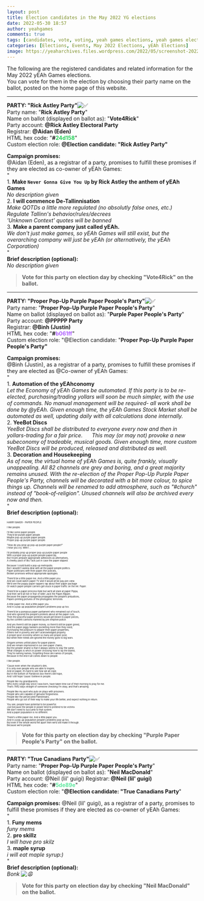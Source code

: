 ```yaml
---
layout: post
title: Election candidates in the May 2022 YG elections
date: 2022-05-30 18:57
author: yeahgames
comments: true
tags: [candidates, vote, voting, yeah games elections, yeah games elections 2022]
categories: [Elections, Events, May 2022 Elections, yEAh Elections]
image: https://yeaharchives.files.wordpress.com/2022/05/screenshot-2022-05-30-18.54.18.png
---
```

<!-- wp:paragraph -->
<p>The following are the registered candidates and related information for the May 2022 yEAh Games elections. <br>You can vote for them in the election by choosing their party name on the ballot, posted on the home page of this website.</p>
<!-- /wp:paragraph -->

<!-- wp:separator -->
<hr class="wp-block-separator has-alpha-channel-opacity" />
<!-- /wp:separator -->

<!-- wp:paragraph -->
<p><strong>PARTY: "Rick Astley Party"</strong><img src="https://discord.com/assets/212e30e47232be03033a87dc58edaa95.svg" alt="✅"> <br>Party name: "<strong>Rick Astley Party</strong>" <br>Name on ballot (displayed on ballot as): "<strong>Vote4Rick</strong>" <br>Party account: <strong>@Rick Astley Electoral Party</strong> <br>Registrar: <strong>@Aidan (Eden)</strong><br>HTML hex code: "<strong>#<mark style="background-color:rgba(0, 0, 0, 0);color:#24d158;" class="has-inline-color">24d158</mark></strong>" <br>Custom election role: <strong>@Election candidate: "Rick Astley Party"</strong></p>
<!-- /wp:paragraph -->

<!-- wp:paragraph -->
<p><strong>Campaign promises:</strong> <br>@Aidan (Eden), as a registrar of a party, promises to fulfill these promises if they are elected as co-owner of yEAh Games: <br>" <br>1. <strong>Make <code>Never Gonna Give You Up</code> by Rick Astley the anthem of yEAh Games</strong> ⠀<br><em>No description given</em> <br>2. <strong>I will commence De-Tallinnisation</strong> ⠀<br><em>Make QOTDs a little more regulated (no absolutly false ones, etc.)</em> ⠀<br><em>Regulate Tallinn's behavior/rules/decrees</em> ⠀<br><em>'Unknown Context' quotes will be banned</em> <br>3. <strong>Make a parent company just called yEAh.</strong> ⠀<br><em>We don't just make games, so yEAh Games will still exist, but the overarching company will just be yEAh (or alternatively, the yEAh Corporation)</em> <br>" <br><strong>Brief description (optional):</strong><br><em>No description given</em></p>
<!-- /wp:paragraph -->

<!-- wp:quote -->
<blockquote class="wp-block-quote"><p><strong>Vote for this party on election day by checking "Vote4Rick" on the ballot.</strong></p></blockquote>
<!-- /wp:quote -->

<!-- wp:separator -->
<hr class="wp-block-separator has-alpha-channel-opacity" />
<!-- /wp:separator -->

<!-- wp:paragraph -->
<p><strong>PARTY: "Proper Pop-Up Purple Paper People's Party"</strong><img src="https://discord.com/assets/212e30e47232be03033a87dc58edaa95.svg" alt="✅"> <br>Party name: "<strong>Proper Pop-Up Purple Paper People's Party</strong>" <br>Name on ballot (displayed on ballot as): "<strong>Purple Paper People's Party</strong>" <br>Party account: <strong>@PPPPP Party </strong><br>Registrar: <strong>@Binh (Justin) </strong><br>HTML hex code: "<strong>#<mark style="background-color:rgba(0, 0, 0, 0);color:#b061ff;" class="has-inline-color">b061ff</mark></strong>" <br>Custom election role: "@Election candidate: "<strong>Proper Pop-Up Purple Paper People's Party"</strong> </p>
<!-- /wp:paragraph -->

<!-- wp:paragraph -->
<p><strong>Campaign promises:</strong> <br>@Binh (Justin), as a registrar of a party, promises to fulfill these promises if they are elected as @Co-owner of yEAh Games: <br>" ⠀<br>1. <strong>Automation of the yEAhconomy</strong> ⠀⠀<br><em>Let the Economy of yEAh Games be automated. If this party is to be re-elected, purchasing/trading yollars will soon be much simpler, with the use of commands.</em> <em>No manual management will be required- all work shall be done by @yEAh.</em> <em>Given enough time, the yEAh Games Stock Market shall be automated as well, updating daily with all calculations done internally.</em> ⠀<br>2. <strong>YeeBot Discs</strong> ⠀⠀<br><em>YeeBot Discs shall be distributed to everyone every now and then in yollars-trading for a fair price.</em> ⠀⠀<em>This may (or may not) provoke a new subeconomy of tradeable, musical goods.</em> <em>Given enough time, more custom YeeBot Discs will be produced, released and distributed as well.</em> ⠀<br>3. <strong>Decoration and Housekeeping</strong><em>⠀⠀</em><br><em>As of now, the virtual home of yEAh Games is, quite frankly, visually unappealing. All 82 channels are grey and boring, and a great majority remains unused.</em> <em> With the re-election of the Proper Pop-Up Purple Paper People's Party, channels will be decorated with a bit more colour, to spice things up. Channels will be renamed to add atmosphere, such as "#church" instead of "book-of-religion". Unused channels will also be archived every now and then.</em> <br>" <br><strong>Brief description (optional):</strong></p>
<!-- /wp:paragraph -->

<!-- wp:paragraph {"style":{"typography":{"fontSize":"6px"}}} -->
<p style="font-size:6px;">HARRY BAKER - PAPER PEOPLE</p>
<!-- /wp:paragraph -->

<!-- wp:paragraph {"style":{"typography":{"fontSize":"6px"}}} -->
<p style="font-size:6px;">I like people.</p>
<!-- /wp:paragraph -->

<!-- wp:paragraph {"style":{"typography":{"fontSize":"6px"}}} -->
<p style="font-size:6px;">I’d like some paper people.<br>They’d be purple paper people.<br>Maybe pop-up purple paper people.<br>Proper pop-up purple paper people.</p>
<!-- /wp:paragraph -->

<!-- wp:paragraph {"style":{"typography":{"fontSize":"6px"}}} -->
<p style="font-size:6px;">“How do you prop up pop-up purple paper people?”<br>I hear you cry. Well I …</p>
<!-- /wp:paragraph -->

<!-- wp:paragraph {"style":{"typography":{"fontSize":"6px"}}} -->
<p style="font-size:6px;">I’d probably prop up proper pop-up purple paper people<br>With a proper pop-up purple people paperclip,<br>But I’d pre-prepare appropriate adhesives as alternatives,<br>A cheeky pack of Blu Tack just in case the paper slipped.</p>
<!-- /wp:paragraph -->

<!-- wp:paragraph {"style":{"typography":{"fontSize":"6px"}}} -->
<p style="font-size:6px;">Because I could build a pop-up metropolis.<br>But I wouldn’t wanna deal with all the paper people politics.<br>Paper politicians with their paper-thin policies,<br>Broken promises without appropriate apologies.</p>
<!-- /wp:paragraph -->

<!-- wp:paragraph {"style":{"typography":{"fontSize":"6px"}}} -->
<p style="font-size:6px;">There’d be a little paper me. And a little paper you.<br>And we could watch paper TV and it would all be pay-per-view.<br>We’d see the poppy paper rappers rap about their paper package<br>Or watch paper people carriers get stuck in paper traffic on the A4. Paper.</p>
<!-- /wp:paragraph -->

<!-- wp:paragraph {"style":{"typography":{"fontSize":"6px"}}} -->
<p style="font-size:6px;">There’d be a paper princess Kate but we’d all stare at paper Pippa,<br>And then we’d all live in fear of killer Jack the Paper-Ripper,<br>Because the paper propaganda propagates the people’s prejudices,<br>Papers printing pictures of the photogenic terrorists.</p>
<!-- /wp:paragraph -->

<!-- wp:paragraph {"style":{"typography":{"fontSize":"6px"}}} -->
<p style="font-size:6px;">A little paper me. And a little paper you.<br>And in a pop-up population people’s problems pop up too.</p>
<!-- /wp:paragraph -->

<!-- wp:paragraph {"style":{"typography":{"fontSize":"6px"}}} -->
<p style="font-size:6px;">There’d be a pompous paper parliament who remained out of touch,<br>And who ignored the people’s protests about all the paper cuts,<br>Then the peaceful paper protests would get blown to paper pieces,<br>By the confetti cannons manned by pre-emptive police.</p>
<!-- /wp:paragraph -->

<!-- wp:paragraph {"style":{"typography":{"fontSize":"6px"}}} -->
<p style="font-size:6px;">And yes there’d still be paper money, so there’d still be paper greed,<br>And the paper piggy bankers pocketing more than they need,<br>Purchasing the potpourri to pepper their paper properties,<br>Others live in poverty and ain’t acknowledged properly.<br>A proper poor economy where so many are proper poor,<br>But while their needs are ignored the money goes to big wars.</p>
<!-- /wp:paragraph -->

<!-- wp:paragraph {"style":{"typography":{"fontSize":"6px"}}} -->
<p style="font-size:6px;">Origami armies unfold plans for paper planes<br>And we remain imprisoned in our own paper chains,<br>But the greater shame is that it always seems to stay the same,<br>What changes is who’s in power choosing how to lay the blame,<br>They’re naming names, forgetting these are names of people,<br>Because in the end it all comes down to people.</p>
<!-- /wp:paragraph -->

<!-- wp:paragraph {"style":{"typography":{"fontSize":"6px"}}} -->
<p style="font-size:6px;">I like people.</p>
<!-- /wp:paragraph -->

<!-- wp:paragraph {"style":{"typography":{"fontSize":"6px"}}} -->
<p style="font-size:6px;">’Cause even when the situation’s dire,<br>It is only ever people who are able to inspire,<br>And on paper, it’s hard to see how we all cope.<br>But in the bottom of Pandora’s box there’s still hope,<br>And I still hope ’cause I believe in people.</p>
<!-- /wp:paragraph -->

<!-- wp:paragraph {"style":{"typography":{"fontSize":"6px"}}} -->
<p style="font-size:6px;">People like my grandparents.<br>Who every single day since I was born, have taken time out of their morning to pray for me.<br>That’s 7892 days straight of someone checking I’m okay, and that’s amazing.</p>
<!-- /wp:paragraph -->

<!-- wp:paragraph {"style":{"typography":{"fontSize":"6px"}}} -->
<p style="font-size:6px;">People like my aunt who puts on plays with prisoners.<br>People who are capable of genuine forgiveness.<br>People like the persecuted Palestinians.<br>People who go out of their way to make your life better, and expect nothing in return.</p>
<!-- /wp:paragraph -->

<!-- wp:paragraph {"style":{"typography":{"fontSize":"6px"}}} -->
<p style="font-size:6px;">You see, people have potential to be powerful.<br>Just because the people in power tend to pretend to be victims<br>We don’t need to succumb to that system.<br>And a paper population is no different.</p>
<!-- /wp:paragraph -->

<!-- wp:paragraph {"style":{"typography":{"fontSize":"6px"}}} -->
<p style="font-size:6px;">There’s a little paper me. And a little paper you.<br>And in a pop-up population people’s problems pop up too,<br>But even if the whole world fell apart then we’d still make it through.<br>Because we’re people.<br></p>
<!-- /wp:paragraph -->

<!-- wp:quote -->
<blockquote class="wp-block-quote"><p><strong>Vote for this party on election day by checking "Purple Paper People's Party" on the ballot.</strong></p></blockquote>
<!-- /wp:quote -->

<!-- wp:separator -->
<hr class="wp-block-separator has-alpha-channel-opacity" />
<!-- /wp:separator -->

<!-- wp:paragraph -->
<p><strong>PARTY: "True Canadians Party"</strong><img src="https://discord.com/assets/212e30e47232be03033a87dc58edaa95.svg" alt="✅"> <br>Party name: "<strong>Proper Pop-Up Purple Paper People's Party</strong>" <br>Name on ballot (displayed on ballot as): "<strong>Neil MacDonald</strong>" <br>Party account: @Neil (lil' guigi) Registrar:<strong> @Neil (lil' guigi)</strong> <br>HTML hex code: "<strong>#<mark style="background-color:rgba(0, 0, 0, 0);color:#5de89e;" class="has-inline-color">5de89e</mark></strong>" <br>Custom election role: "<strong>@Election candidate: "True Canadians Party</strong>" </p>
<!-- /wp:paragraph -->

<!-- wp:paragraph -->
<p><strong>Campaign promises:</strong> @Neil (lil' guigi), as a registrar of a party, promises to fulfill these promises if they are elected as co-owner of yEAh Games:<br> " ⠀<br>1. <strong>Funy mems ⠀⠀</strong> ⠀⠀<br><em>funy mems</em> ⠀<br>2. <strong>pro skillz</strong> ⠀⠀<br><em>I will have pro skilz</em>⠀ ⠀<br>3. <strong>maple syrup ⠀</strong> ⠀⠀<br><em>i will eat maple syrup:)</em> <br>" <br><strong>Brief description (optional): </strong><br><em>Bonk <img src="https://discord.com/assets/7d9b0ce939d6486f22cf0111f0f815d6.svg" alt="😩"></em></p>
<!-- /wp:paragraph -->

<!-- wp:quote -->
<blockquote class="wp-block-quote"><p><strong>Vote for this party on election day by checking "Neil MacDonald" on the ballot.</strong></p></blockquote>
<!-- /wp:quote -->
